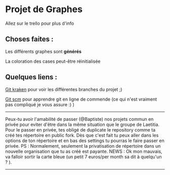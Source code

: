 Projet de Graphes
=================
Allez sur le trello pour plus d'info

Choses faites : 
---------------
Les différents graphes sont **générés**

La coloration des cases peut-être réinitialisée

Quelques liens :
----------------
[Git kraken](https://www.gitkraken.com/) pour voir les différentes branches du projet ;)

[Git scm](https://git-scm.com/) pour apprendre git en ligne de commende (ce qui n'est vraiment pas compliqué je vous assure :) )

----------------	----------------	----------------	----------------	----------------
Peux-tu avoir l'amabilité de passer (@Baptiste) nos projets commun en privée pour eviter d'être dans la même situation que le groupe de Laetitia. Pour le passer en privée, tes obligé de duplicate le repository comme ta créé tes répertoire en public fork. Dès que c'est fait tu peux aller dans les options de ton répertoire et en bas des settings tu pourras le faire passer en privée.
PS : Normalement, seulement la privatisation de répertoire dans un nouvelle organisation que tu as créé est payante. 
NEWS : Ok mon mauvais, va falloir sortir la carte bleue (un petit 7 euros/per month sa dit à quelqu'un ? ).
----------------	----------------	----------------	----------------	----------------
	

